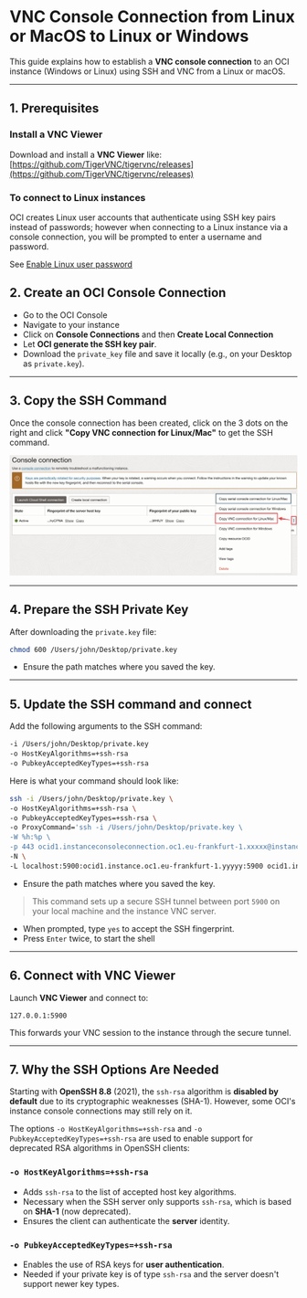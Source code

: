 # VNC Console Connection from Linux or MacOS to Linux or Windows

This guide explains how to establish a **VNC console connection** to an OCI instance (Windows or Linux) using SSH and VNC from a Linux or macOS.

---

## 1. Prerequisites

### Install a VNC Viewer
Download and install a **VNC Viewer** like:  
[https://github.com/TigerVNC/tigervnc/releases](https://github.com/TigerVNC/tigervnc/releases)

### To connect to Linux instances
OCI creates Linux user accounts that authenticate using SSH key pairs instead of passwords; however when connecting to a Linux instance via a console connection, you will be prompted to enter a username and password.

See [Enable Linux user password](./enable-linux-user-password.md)

## 2. Create an OCI Console Connection

- Go to the OCI Console
- Navigate to your instance
- Click on **Console Connections** and then **Create Local Connection**
- Let **OCI generate the SSH key pair**.
- Download the `private_key` file and save it locally (e.g., on your Desktop as `private.key`).

---

## 3. Copy the SSH Command

Once the console connection has been created, click on the 3 dots on the right and click  **"Copy VNC connection for Linux/Mac"** to get the SSH command.

![00](./.images/01.png)

---

## 4. Prepare the SSH Private Key

After downloading the `private.key` file:

```bash
chmod 600 /Users/john/Desktop/private.key
```

- Ensure the path matches where you saved the key.

---

## 5. Update the SSH command and connect
	
Add the following arguments to the SSH command:

```bash
-i /Users/john/Desktop/private.key	
-o HostKeyAlgorithms=+ssh-rsa
-o PubkeyAcceptedKeyTypes=+ssh-rsa
```

Here is what your command should look like:

```bash
ssh -i /Users/john/Desktop/private.key \
-o HostKeyAlgorithms=+ssh-rsa \
-o PubkeyAcceptedKeyTypes=+ssh-rsa \
-o ProxyCommand='ssh -i /Users/john/Desktop/private.key \
-W %h:%p \
-p 443 ocid1.instanceconsoleconnection.oc1.eu-frankfurt-1.xxxxx@instance-console.eu-frankfurt-1.oci.oraclecloud.com' \
-N \
-L localhost:5900:ocid1.instance.oc1.eu-frankfurt-1.yyyyy:5900 ocid1.instance.oc1.eu-frankfurt-1.yyyyy
```

- Ensure the path matches where you saved the key.


> This command sets up a secure SSH tunnel between port `5900` on your local machine and the instance VNC server.

- When prompted, type `yes` to accept the SSH fingerprint.
- Press `Enter` twice, to start the shell

---

## 6. Connect with VNC Viewer

Launch **VNC Viewer** and connect to:

```
127.0.0.1:5900
```

This forwards your VNC session to the instance through the secure tunnel.

---

## 7. Why the SSH Options Are Needed

Starting with **OpenSSH 8.8** (2021), the `ssh-rsa` algorithm is **disabled by default** due to its cryptographic weaknesses (SHA-1). However, some OCI's instance console connections may still rely on it.

The options `-o HostKeyAlgorithms=+ssh-rsa` and `-o PubkeyAcceptedKeyTypes=+ssh-rsa` are used to enable support for deprecated RSA algorithms in OpenSSH clients:

### `-o HostKeyAlgorithms=+ssh-rsa`

- Adds `ssh-rsa` to the list of accepted host key algorithms.
- Necessary when the SSH server only supports `ssh-rsa`, which is based on **SHA-1** (now deprecated).
- Ensures the client can authenticate the **server** identity.

### `-o PubkeyAcceptedKeyTypes=+ssh-rsa`

- Enables the use of RSA keys for **user authentication**.
- Needed if your private key is of type `ssh-rsa` and the server doesn't support newer key types.